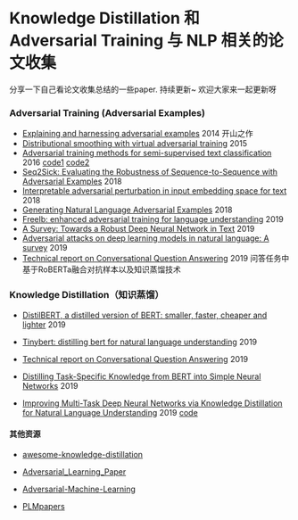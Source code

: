 # Knowledge Distillation 和 Adversarial Training 与 NLP 相关的论文收集
分享一下自己看论文收集总结的一些paper. 持续更新~   欢迎大家来一起更新呀

### Adversarial Training (Adversarial Examples)
- [Explaining and harnessing adversarial examples](https://arxiv.org/pdf/1412.6572.pdf) 2014 开山之作
- [Distributional smoothing with virtual adversarial training](https://arxiv.org/pdf/1507.00677.pdf) 2015
- [Adversarial training methods for semi-supervised text classification](https://arxiv.org/pdf/1605.07725.pdf) 2016 [code1](https://github.com/tensorflow/models/tree/master/research/adversarial_text)  [code2](https://github.com/TobiasLee/Text-Classification/blob/master/models/adversarial_abblstm.py)
- [Seq2Sick: Evaluating the Robustness of Sequence-to-Sequence with Adversarial Examples](https://arxiv.org/pdf/1803.01128.pdf)  2018
- [Interpretable adversarial perturbation in input embedding space for text](https://arxiv.org/pdf/1805.02917)  2018
- [Generating Natural Language Adversarial Examples](https://arxiv.org/pdf/1804.07998.pdf)  2018 
- [Freelb: enhanced adversarial training for language understanding](https://arxiv.org/pdf/1909.11764.pdf) 2019
- [A Survey: Towards a Robust Deep Neural Network in Text](https://arxiv.org/pdf/1902.07285/) 2019
-  [Adversarial attacks on deep learning models in natural language: A survey](http://web.science.mq.edu.au/~qsheng/papers/TIST-revisedversion-2019.pdf) 2019
-  [Technical report on Conversational Question Answering](https://arxiv.org/pdf/1909.10772) 2019 问答任务中基于RoBERTa融合对抗样本以及知识蒸馏技术

  


### Knowledge Distillation（知识蒸馏）
- [DistilBERT, a distilled version of BERT: smaller, faster, cheaper and lighter](https://arxiv.org/pdf/1910.01108.pdf) 2019

- [Tinybert: distilling bert for natural language understanding](https://arxiv.org/pdf/1909.10351.pdf) 2019

- [Technical report on Conversational Question Answering](https://arxiv.org/pdf/1909.10772) 2019 

- [Distilling Task-Specific Knowledge from BERT into Simple Neural Networks](https://arxiv.org/pdf/1903.12136.pdf) 2019

- [Improving Multi-Task Deep Neural Networks via Knowledge Distillation for Natural Language Understanding](https://arxiv.org/pdf/1904.09482v1.pdf) 2019   [code](https://github.com/namisan/mt-dnn)

  

#### 其他资源

- [awesome-knowledge-distillation](https://github.com/dkozlov/awesome-knowledge-distillation )
- [Adversarial_Learning_Paper](https://github.com/Guo-Yunzhe/Adversarial_Learning_Paper)
- [Adversarial-Machine-Learning](https://github.com/tanjuntao/Adversarial-Machine-Learning)

- [PLMpapers](https://github.com/thunlp/PLMpapers)

